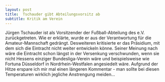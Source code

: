 ```yaml
---
layout: post
title:  Tschauder gibt Abteilungsvorsitz ab
subtitle: Kritik am Verein
---
```


Jürgen Tschauder ist als Vorsitzender der Fußball-Abteilung des e.V. zurückgetreten. Wie er erklärte, wurde er aus der Verantwortung für die Amateur-Mannschaft gedrängt. Desweiteren kritisierte er das Präsidium, mit dem sich die Eintracht nicht weiter entwickeln könne. Seiner Meinung nach wäre die Eintracht schon längst in der Versenkung verschwunden, wenn sie nicht Hessens einziger Bundesliga-Verein wäre und beispielsweise wie Fortuna Düsseldorf in Nordrhein-Westfalen angesiedelt wäre. Aufgrund der Hitze erspare ich mir mal einen längeren Kommentar - man sollte bei diesen Temperaturen wirklich jegliche Anstrengung meiden...


